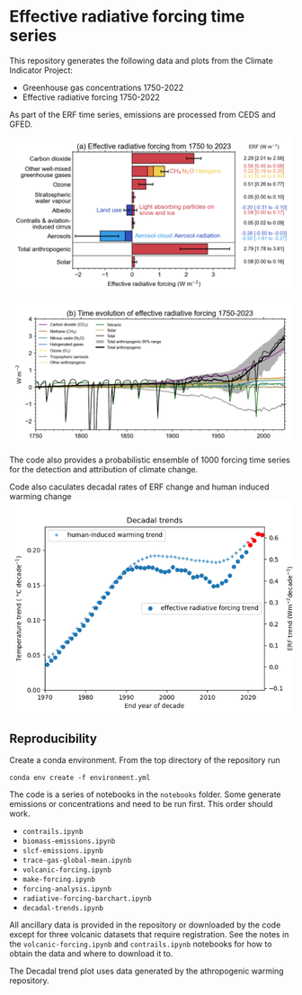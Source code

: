 # Effective radiative forcing time series

This repository generates the following data and plots from the Climate Indicator Project:

- Greenhouse gas concentrations 1750-2022
- Effective radiative forcing 1750-2022

As part of the ERF time series, emissions are processed from CEDS and GFED.

![Bar plot of effective radiative forcing 1750-2023](plots/ERF_1750-2023.png)

![Line plot of time series of effective radiative forcing 1750-2023](plots/ERF_timeseries_1750-2023.png)

The code also provides a probabilistic ensemble of 1000 forcing time series for the detection and attribution of climate change.

Code also caculates decadal rates of ERF change and human induced warming change
![Line plot of time series of decadal rates of change in effective radiative forcing and human induced warming 1970-2023](plots/decadal_trends.png)

## Reproducibility

Create a conda environment. From the top directory of the repository run

```
conda env create -f environment.yml
```

The code is a series of notebooks in the `notebooks` folder. Some generate emissions or concentrations and need to be run first. This order should work.

- `contrails.ipynb`
- `biomass-emissions.ipynb`
- `slcf-emissions.ipynb`
- `trace-gas-global-mean.ipynb`
- `volcanic-forcing.ipynb`
- `make-forcing.ipynb`
- `forcing-analysis.ipynb`
- `radiative-forcing-barchart.ipynb`
- `decadal-trends.ipynb`

All ancillary data is provided in the repository or downloaded by the code except for three volcanic datasets that require registration. See the notes in the `volcanic-forcing.ipynb` and `contrails.ipynb` notebooks for how to obtain the data and where to download it to.

The Decadal trend plot uses data generated by the athropogenic warming repository.
